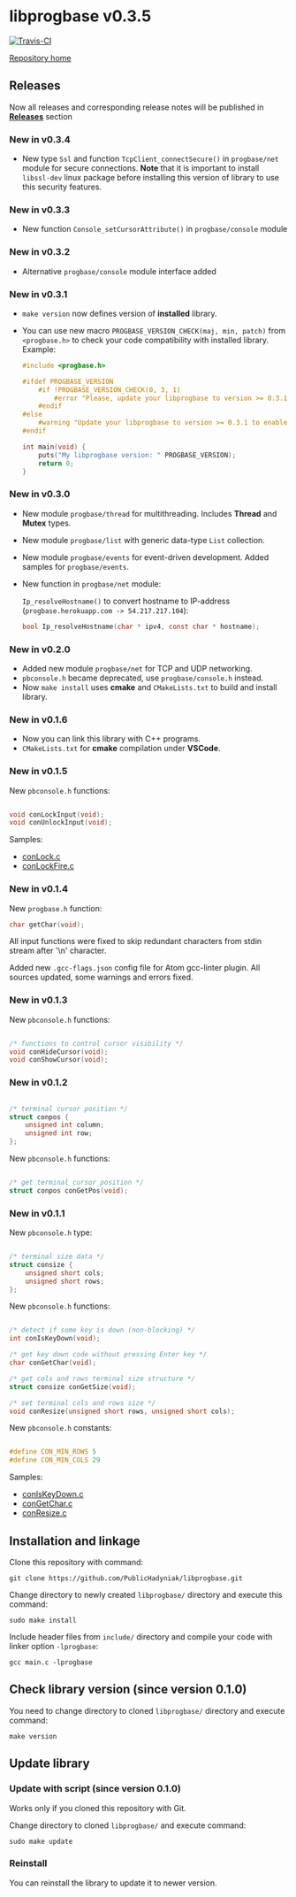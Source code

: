 # libprogbase v0.3.5

[![Travis-CI][travis-badge]][travis-builds]

[Repository home][home]

## Releases

Now all releases and corresponding release notes will be published in [__Releases__][releases] section

### New in v0.3.4

* New type `Ssl` and function `TcpClient_connectSecure()` in `progbase/net` module for secure connections.
    __Note__ that it is important to install `libssl-dev` linux package before installing this version of library to use this security features.

### New in v0.3.3

* New function `Console_setCursorAttribute()` in `progbase/console` module

### New in v0.3.2

* Alternative `progbase/console` module interface added

### New in v0.3.1

* `make version` now defines version of __installed__ library.
* You can use new macro `PROGBASE_VERSION_CHECK(maj, min, patch)` from `<progbase.h>` to check your code compatibility with installed library. Example:

  	```c
  	#include <progbase.h>

	#ifdef PROGBASE_VERSION
		#if !PROGBASE_VERSION_CHECK(0, 3, 1)
			#error "Please, update your libprogbase to version >= 0.3.1"
		#endif
	#else
		#warning "Update your libprogbase to version >= 0.3.1 to enable version check"
	#endif 

	int main(void) {
		puts("My libprogbase version: " PROGBASE_VERSION);
		return 0;
	} 
  	```

### New in v0.3.0

* New module `progbase/thread` for multithreading. Includes __Thread__ and __Mutex__ types.
* New module `progbase/list` with generic data-type `List` collection.
* New module `progbase/events` for event-driven development. Added samples for `progbase/events`.
* New function in `progbase/net` module:

  `Ip_resolveHostname()` to convert hostname to IP-address (`progbase.herokuapp.com -> 54.217.217.104`):

  ```c
  bool Ip_resolveHostname(char * ipv4, const char * hostname);
  ```

### New in v0.2.0

* Added new module `progbase/net` for TCP and UDP networking.
* `pbconsole.h` became deprecated, use `progbase/console.h` instead.
* Now `make install` uses __cmake__ and `CMakeLists.txt` to build and install library.

### New in v0.1.6

* Now you can link this library with C++ programs.
* `CMakeLists.txt` for __cmake__ compilation under __VSCode__.


### New in v0.1.5

New `pbconsole.h` functions:

~~~~c

void conLockInput(void);
void conUnlockInput(void);
~~~~

Samples:

* [conLock.c](https://github.com/PublicHadyniak/libprogbase/blob/master/sample/conLock.c)
* [conLockFire.c](https://github.com/PublicHadyniak/libprogbase/blob/master/sample/conLockFire.c)

### New in v0.1.4

New `progbase.h` function:

~~~~c
char getChar(void);
~~~~

All input functions were fixed to skip redundant characters from stdin stream after '\n' character.

Added new `.gcc-flags.json` config file for Atom gcc-linter plugin. All sources updated, some warnings and errors fixed.

### New in v0.1.3

New `pbconsole.h` functions:

~~~~c

/* functions to control cursor visibility */
void conHideCursor(void);
void conShowCursor(void);
~~~~

### New in v0.1.2

~~~~c

/* terminal cursor position */
struct conpos {
	unsigned int column;
	unsigned int row;
};
~~~~

New `pbconsole.h` functions:

~~~~c

/* get terminal cursor position */
struct conpos conGetPos(void);
~~~~

### New in v0.1.1

New `pbconsole.h` type:

~~~~c

/* terminal size data */
struct consize {
	unsigned short cols;
	unsigned short rows;
};
~~~~

New `pbconsole.h` functions:

~~~~c

/* detect if some key is down (non-blocking) */
int conIsKeyDown(void);

/* get key down code without pressing Enter key */
char conGetChar(void);  

/* get cols and rows terminal size structure */
struct consize conGetSize(void);  

/* set terminal cols and rows size */
void conResize(unsigned short rows, unsigned short cols);  
~~~~

New `pbconsole.h` constants:

~~~~c

#define CON_MIN_ROWS 5
#define CON_MIN_COLS 29
~~~~

Samples:

* [conIsKeyDown.c](https://github.com/PublicHadyniak/libprogbase/blob/master/sample/conIsKeyDown.c)
* [conGetChar.c](https://github.com/PublicHadyniak/libprogbase/blob/master/sample/conGetChar.c)
* [conResize.c](https://github.com/PublicHadyniak/libprogbase/blob/master/sample/conResize.c)

## Installation and linkage

Clone this repository with command:

~~~~
git clone https://github.com/PublicHadyniak/libprogbase.git
~~~~

Change directory to newly created `libprogbase/` directory and execute this command:

~~~~
sudo make install
~~~~

Include header files from `include/` directory and compile your code with linker option `-lprogbase`:

~~~~
gcc main.c -lprogbase
~~~~

## Check library version (since version 0.1.0)

You need to change directory to cloned `libprogbase/` directory and execute command:

~~~~
make version
~~~~

## Update library

### Update with script (since version 0.1.0)

Works only if you cloned this repository with Git.

Change directory to cloned `libprogbase/` and execute command:

~~~~
sudo make update
~~~~

### Reinstall

You can reinstall the library to update it to newer version.


[home]: https://github.com/PublicHadyniak/libprogbase
[releases]: https://github.com/PublicHadyniak/libprogbase/releases
[travis-badge]: https://travis-ci.org/PublicHadyniak/libprogbase.svg?branch=master
[travis-builds]: https://travis-ci.org/PublicHadyniak/libprogbase/builds
